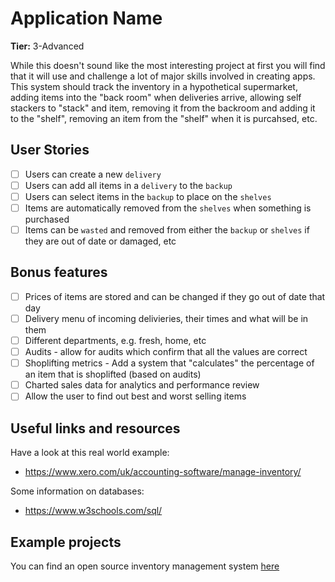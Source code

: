 # Application Name

**Tier:** 3-Advanced

While this doesn't sound like the most interesting project at first you will find that it will use and challenge a lot of major skills involved in creating apps.
This system should track the inventory in a hypothetical supermarket, adding items into the "back room" when deliveries arrive, allowing self stackers to "stack" and item, removing it from the backroom and adding it to the "shelf", removing an item from the "shelf" when it is purcahsed, etc. 

## User Stories

-   [ ] Users can create a new `delivery`
-   [ ] Users can add all items in a `delivery` to the `backup`
-   [ ] Users can select items in the `backup` to place on the `shelves`
-   [ ] Items are automatically removed from the `shelves` when something is purchased
-   [ ] Items can be `wasted` and removed from either the `backup` or `shelves` if they are out of date or damaged, etc

## Bonus features

-   [ ] Prices of items are stored and can be changed if they go out of date that day 
-   [ ] Delivery menu of incoming delivieries, their times and what will be in them
-   [ ] Different departments, e.g. fresh, home, etc
-   [ ] Audits - allow for audits which confirm that all the values are correct
-   [ ] Shoplifting metrics - Add a system that "calculates" the percentage of an item that is shoplifted (based on audits)
-   [ ] Charted sales data for analytics and performance review
-   [ ] Allow the user to find out best and worst selling items

## Useful links and resources

Have a look at this real world example:
* https://www.xero.com/uk/accounting-software/manage-inventory/

Some information on databases:
* https://www.w3schools.com/sql/

## Example projects

You can find an open source inventory management system [here](https://www.odoo.com/app/inventory)
